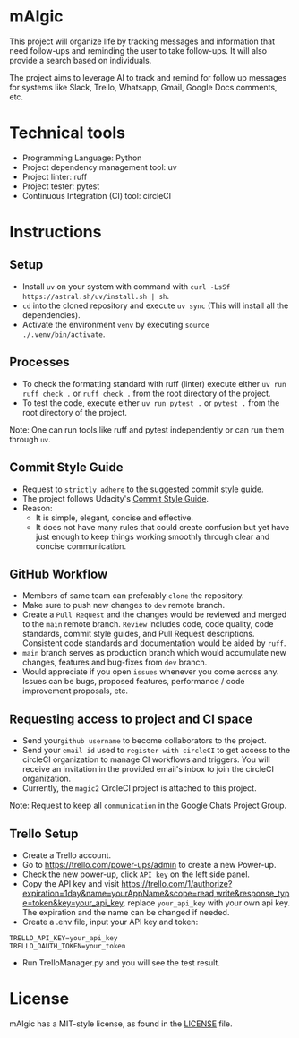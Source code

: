 # mAIgic

This project will organize life by tracking messages and information that need follow-ups and reminding the user to take follow-ups. It will also provide a search based on individuals.

The project aims to leverage AI to track and remind for follow up messages for systems like Slack, Trello, Whatsapp, Gmail, Google Docs comments, etc.

# Technical tools

- Programming Language: Python
- Project dependency management tool: uv
- Project linter: ruff
- Project tester: pytest
- Continuous Integration (CI) tool: circleCI

# Instructions

## Setup

- Install `uv` on your system with command with `curl -LsSf https://astral.sh/uv/install.sh | sh`.
- `cd` into the cloned repository and execute `uv sync` (This will install all the dependencies).
- Activate the environment `venv` by executing `source ./.venv/bin/activate`.

## Processes

- To check the formatting standard with ruff (linter) execute either `uv run ruff check .` or `ruff check .` from the root directory of the project.
- To test the code, execute either `uv run pytest .` or `pytest .` from the root directory of the project.

Note: One can run tools like ruff and pytest independently or can run them through `uv`.

## Commit Style Guide

- Request to `strictly adhere` to the suggested commit style guide.
- The project follows Udacity's [Commit Style Guide](https://udacity.github.io/git-styleguide/).
- Reason:
  - It is simple, elegant, concise and effective.
  - It does not have many rules that could create confusion but yet have just enough to keep things working smoothly through clear and concise communication.

## GitHub Workflow

- Members of same team can preferably `clone` the repository.
- Make sure to push new changes to `dev` remote branch.
- Create a `Pull Request` and the changes would be reviewed and merged to the `main` remote branch. `Review` includes code, code quality, code standards, commit style guides, and Pull Request descriptions. Consistent code standards and documentation would be aided by `ruff`.
- `main` branch serves as production branch which would accumulate new changes, features and bug-fixes from `dev` branch.
- Would appreciate if you open `issues` whenever you come across any. Issues can be bugs, proposed features, performance / code improvement proposals, etc.

## Requesting access to project and CI space

- Send your`github username` to become collaborators to the project.
- Send your `email id` used to `register with circleCI` to get access to the circleCI organization to manage CI workflows and triggers. You will receive an invitation in the provided email's inbox to join the circleCI organization.
- Currently, the `magic2` CircleCI project is attached to this project.

Note: Request to keep all `communication` in the Google Chats Project Group.

## Trello Setup

- Create a Trello account.
- Go to https://trello.com/power-ups/admin to create a new Power-up.
- Check the new power-up, click `API key` on the left side panel.
- Copy the API key and visit https://trello.com/1/authorize?expiration=1day&name=yourAppName&scope=read,write&response_type=token&key=your_api_key, replace `your_api_key` with your own api key. The expiration and the name can be changed if needed.
- Create a .env file, input your API key and token:

```
TRELLO_API_KEY=your_api_key
TRELLO_OAUTH_TOKEN=your_token
```

- Run TrelloManager.py and you will see the test result.

# License

mAIgic has a MIT-style license, as found in the [LICENSE](LICENSE) file.
